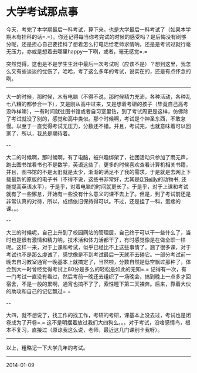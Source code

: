 大学考试那点事
==============

今天，考完了本学期最后一科考试，算下来，也是大学最后一科考试了（如果本学期木有挂科的话=.=）。你还记得每当你考完试的时候的感受吗？是后悔没有刷够分呢，还是担心自己要挂科了想着怎么打电话给老师求情呐，还是是考试过就行毫无压力，亦或是想着去哪里happy一下咧，或者，毫无感觉=.=

突然觉得，这也是不是学生生涯中最后一次考试呢（应该不是）？想到这里，我怎么又有些淡淡的忧伤了，哈哈，考了这么多年的考试，说实在的，还是有点怀念的咧。

---

大一的时候，那时候，木有电脑（不得不说，那时候精力充沛，各种活动，各种乱七八糟的都参合一下），又是刚从高中过来，又是想着考研的孩子（毕竟自己高考没咋样嘛），一有时间就往图书馆或者自习室里钻，到了考试周更是这样，仿佛除了考试就没了别的，感觉和高中类似。那个时候啊，考试是个神圣东西，不敢怠慢。以至于一直觉得考试无压力，分数还不错。并且，考试完，也就意味着可以回家了，所以，我总是期待着。

--

大二的时候啊，那时候啊，有了电脑，被兴趣绑架了，社团活动只参加了雨无声，跑去图书馆看书也不是数学，英语这些了，更多的时候喜欢查看计算机相关书籍，并且，图书馆的不是太旧就是太少，渐渐的满足不了我的需求，于是就是去网上下载最新的原版的电子书（不得不说，这些书非常好，尤其是[O'Reilly][1]的动物书, 还能提高英语水平），于是乎，对着电脑的时间就更长了。于是乎，对于上课和考试就有了一些懈怠，开始有一些没有什么意义的课不去上了。但是，到了考试前还是非常认真的对待，所以，成绩依旧保持得可以。不过，还是挂了一科，蛋疼的课。。。

--

大三的时候呢，自己上升到了校园网站的管理层，自己终于可以干一些什么了，当时也是很有激情和精力呐，技术活和体力活都干了，有时感觉像是在做全职一样呢。这样一来，对于上课和考试，似乎已经比不上这些事情了。翘了很多课，对于考试也不是那么虔诚了，感觉像是不到考试最后一天就不去碰它。一部分考试前一晚去自习教室通宵一晚基本上就搞定了，当然啦，分数自然是低空飘过那种了，体会到大一时曾经觉得考试上80分是多么的轻松是如此的无知=.= 记得有一次，有一门考试一直没有看过，然后考前一晚还去组织了一场晚会，搞到晚上一点多才回宿舍，不是一般的累啊，通宵也搞不了了，索性睡下第二天裸奔。后来，靠着大伙的助攻和自己的记忆飘过= = 

--

大四，就不想说了，找工作的找工作，考研的考研，课基本上没去过，考试也是闭卷成为了开卷=.= 这不是明摆着放过我们大四狗么。。。对于考试，没啥感情鸟，根本不复习，直接过（原谅我这么说，老师，最近这几门课别卡我呀）。

---
以上，粗略记一下大学几年的考试。

---
2014-01-09

[1]: http://zh.wikipedia.org/wiki/%E6%AD%90%E8%90%8A%E7%A6%AE
